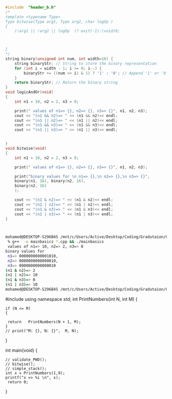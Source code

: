 ```cpp
#include  "header_b.h"
/*
template <typename Type>
Type bitwise(Type arg1, Type arg2, char logOp )
{
    (!arg1 || !arg2 || logOp  )? exit(-1):(void)0;



}
*/
string binary(unsigned int num, int width=16) {
    string binaryStr; // String to store the binary representation
    for (int i = width - 1; i >= 0; i--) {
        binaryStr += ((num >> i) & 1) ? '1' : '0'; // Append '1' or '0' to the string
    }
    return binaryStr; // Return the binary string
}
void logicAndOr(void)
{
    int n1 = 10, n2 = 2, n3 = 0;

    print(" values of n1=> {}, n2=> {}, n3=> {}", n1, n2, n3);
    cout << "(n1 && n2)=> " << (n1 && n2)<< endl;
    cout << "(n1 || n2)=> " << (n1 || n2)<< endl;
    cout << "(n1 && n3)=> " << (n1 && n3)<< endl;
    cout << "(n1 || n3)=> " << (n1 || n3)<< endl;


}
void bitwise(void)
{
    int n1 = 10, n2 = 2, n3 = 0;

    print(" values of n1=> {}, n2=> {}, n3=> {}", n1, n2, n3);

    print("binary values for \n n1=> {},\n n2=> {},\n n3=> {}",
    binary(n1, 16), binary(n2, 16),
    binary(n2, 16)
    );

    cout << "(n1 & n2)=> " << (n1 & n2)<< endl;
    cout << "(n1 | n2)=> " << (n1 | n2)<< endl;
    cout << "(n1 & n3)=> " << (n1 & n3)<< endl;
    cout << "(n1 | n3)=> " << (n1 | n3)<< endl;
}
```
```sh


mohamed@DESKTOP-S296B4S /mnt/c/Users/Active/Desktop/Coding/Gradutaion/CPP_Tutorials/ProgAdvice/Lessons/2-Basics
 % g++  -o mainbasics *.cpp && ./mainbasics
 values of n1=> 10, n2=> 2, n3=> 0
binary values for
 n1=> 0000000000001010,
 n2=> 0000000000000010,
 n3=> 0000000000000010
(n1 & n2)=> 2
(n1 | n2)=> 10
(n1 & n3)=> 0
(n1 | n3)=> 10
mohamed@DESKTOP-S296B4S /mnt/c/Users/Active/Desktop/Coding/Gradutaion/CPP_Tutorials/ProgAdvice/Lessons/2-Basics

```

#include <iostream>
using namespace std;
int PrintNumbers(int N, int M)
{

    if (N <= M)
    {

     return   PrintNumbers(N + 1, M);
    }
    // print("M: {}, N: {}",  M, N);
}

int main(void)
{

    // validate_PWD();
    // bitwise();
    // simple_stack();
    int x = PrintNumbers(1,9);
    printf("x => %i \n", x);
     return 0;

}